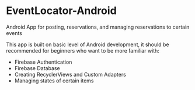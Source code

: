 # EventLocator-Android
Android App for posting, reservations, and managing reservations to certain events

This app is built on basic level of Android development, it should be recommended for beginners who want to be more familiar with:
- Firebase Authentication
- Firebase Database
- Creating RecyclerViews and Custom Adapters
- Managing states of certain items
